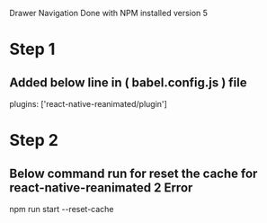 Drawer Navigation Done with NPM installed version 5 

Step 1
=======
Added below line in ( babel.config.js ) file
---------------------------------------------
plugins: ['react-native-reanimated/plugin']

Step 2
=======
Below command run for reset the cache for react-native-reanimated 2 Error
--------------------------------------------------------------------------
npm run start --reset-cache



